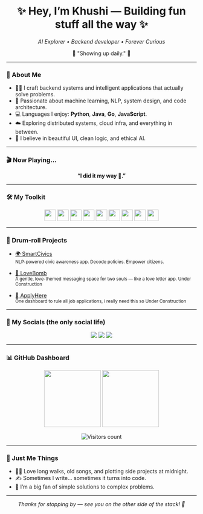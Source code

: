 
<h1 align="center">✨ Hey, I’m Khushi — Building fun stuff all the way ✨</h1>
<p align="center"><em>AI Explorer • Backend developer • Forever Curious</em></p>

<p align="center">💬 "Showing up daily." 🌸</p>

---

### 🌷 About Me

- 👩‍💻 I craft backend systems and intelligent applications that actually solve problems.
- 🧠 Passionate about machine learning, NLP, system design, and code architecture.
- 💻 Languages I enjoy: **Python**, **Java**, **Go**, **JavaScript**.
- ☁️ Exploring distributed systems, cloud infra, and everything in between.
- 💖 I believe in beautiful UI, clean logic, and ethical AI.

---

### 🎬 Now Playing...

<p align="center"><strong>“I did it my way 🎼.”</strong></p>

---

### 🛠️ My Toolkit

<div align="center">
  <img src="https://cdn.jsdelivr.net/gh/devicons/devicon/icons/python/python-original.svg" height="30" />
  <img src="https://cdn.jsdelivr.net/gh/devicons/devicon/icons/java/java-original.svg" height="30" />
  <img src="https://cdn.jsdelivr.net/gh/devicons/devicon/icons/go/go-original.svg" height="30" />
  <img src="https://cdn.jsdelivr.net/gh/devicons/devicon/icons/javascript/javascript-original.svg" height="30" />
  <img src="https://cdn.jsdelivr.net/gh/devicons/devicon/icons/express/express-original.svg" height="30" />
  <img src="https://cdn.jsdelivr.net/gh/devicons/devicon/icons/mongodb/mongodb-original.svg" height="30" />
  <img src="https://cdn.jsdelivr.net/gh/devicons/devicon/icons/mysql/mysql-original.svg" height="30" />
  <img src="https://cdn.jsdelivr.net/gh/devicons/devicon/icons/tensorflow/tensorflow-original.svg" height="30" />
  <img src="https://cdn.jsdelivr.net/gh/devicons/devicon/icons/jupyter/jupyter-original.svg" height="30" />
</div>

---

### 🥁 Drum-roll Projects

- [🌍 SmartCivics](https://github.com/khushipy/SmartCivics)  
  <sub>NLP-powered civic awareness app. Decode policies. Empower citizens.</sub>

- [💌 LoveBomb](https://github.com/khushipy/LoveBomb)  
  <sub>A gentle, love-themed messaging space for two souls — like a love letter app. Under Construction</sub>

- [📁 ApplyHere](https://github.com/khushipy/ApplyHere)  
  <sub>One dashboard to rule all job applications, i really need this so Under Construction</sub>

---

### 🧃 My Socials (the only social life)

<div align="center">
  <a href="mailto:khushipaltwt@gmail.com"><img src="https://img.shields.io/badge/Gmail-rose?style=for-the-badge&logo=gmail&logoColor=white&color=D14836"/></a>
  <a href="https://www.linkedin.com/in/khushipal08/"><img src="https://img.shields.io/badge/LinkedIn-softblue?style=for-the-badge&logo=linkedin&logoColor=white&color=0077B5"/></a>
  <a href="https://x.com/KiwiKiwiuiuio"><img src="https://img.shields.io/badge/Twitter-cutegray?style=for-the-badge&logo=twitter&logoColor=white&color=1DA1F2"/></a>
</div>

---

### 📊 GitHub Dashboard

<div align="center">
  <img src="https://github-readme-stats.vercel.app/api?username=khushipy&show_icons=true&count_private=true&theme=rose_pine&hide_border=true" height="150" />
  <img src="https://github-readme-stats.vercel.app/api/top-langs?username=khushipy&layout=compact&langs_count=6&theme=rose_pine&hide_border=true" height="150" />
</div>

<p align="center">
  <img src="https://komarev.com/ghpvc/?username=khushipy&style=flat-square&color=F9A8D4" alt="Visitors count"/>
</p>

---

### 🌸 Just Me Things

- 🧘‍♀️ Love long walks, old songs, and plotting side projects at midnight.
- ✍️ Sometimes I write... sometimes it turns into code.
- 🧩 I’m a big fan of simple solutions to complex problems.

---

<p align="center"><em>Thanks for stopping by — see you on the other side of the stack! 🌈</em></p>

